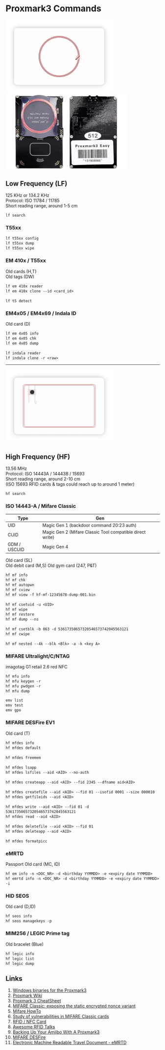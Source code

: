 # Proxmark3 Commands
<img src="img/RFID-Card-3-e1587108734574.png" width="350"> <img src="img/pm3easy.png" width="400">

## Low Frequency (LF)
125 KHz or 134.2 KHz   
Protocol: ISO 11784 / 11785   
Short reading range, around 1-5 cm   
   
```
lf search
```

### T55xx
```
lf t55xx config
lf t55xx dump
lf t55xx wipe
```

### EM 410x / T55xx
Old cards (H,T)   
Old tags (DW) 
```
lf em 410x reader
lf em 410x clone --id <card_id>

lf t5 detect
```

### EM4x05 / EM4x69 / Indala ID
Old card (D)
```
lf em 4x05 info
lf em 4x05 chk
lf em 4x05 dump

lf indala reader
lf indala clone -r <raw>
```

---
   
<img src="img/RFID-Card-4-e1587108920704.png" width="350">

## High  Frequency (HF)
13.56 MHz   
Protocol: ISO 14443A / 14443B / 15693   
Short reading range, around 2-10 cm   
(ISO 15693 RFID cards & tags could reach up to around 1 meter)   

```
hf search
```

### ISO 14443-A / Mifare Classic
| Type | Gen |
|---|---|
| UID | Magic Gen 1 (backdoor command 20:23 auth) |
| CUID | Magic Gen 2 (Mifare Classic Tool compatible direct write) |
| GDM / USCUID | Magic Gen 4 |

Old card (SL)   
Old debit card (M,S)
Old gym card (247, P&T)
```
hf mf info
hf mf chk
hf mf autopwn
hf mf cview
hf mf view -f hf-mf-12345678-dump-001.bin

hf mf csetuid -u <UID>
hf mf wipe
hf mf restore
hf mf dump --ns

hf mf csetblk -b 063 -d 53617350657320546573742045563121
hf mf cwipe

hf mf nested --4k --blk <Blk> -a -k <key A>
```

### MIFARE Ultralight/C/NTAG
imagotag G1 retail 2.6 red NFC
```
hf mfu info
hf mfu keygen -r
hf mfu pwdgen -r
hf mfu dump
```
```
emv list
emv test
emv gpo
```

### MIFARE DESFire EV1
Old card (T)
```
hf mfdes info
hf mfdes default

hf mfdes freemem

hf mfdes lsapp
hf mfdes lsfiles --aid <AID> --no-auth

hf mfdes createapp --aid <AID> --fid 2345 --dfname aid<AID>

hf mfdes createfile --aid <AID> --fid 01 --isofid 0001 --size 000010
hf mfdes getfileids --aid <AID>

hf mfdes write --aid <AID> --fid 01 -d 53617350657320546573742045563121
hf mfdes read --aid <AID>

hf mfdes deletefile --aid <AID> --fid 01
hf mfdes deleteapp --aid <AID>

hf mfdes formatpicc
```

### eMRTD
Passport
Old card (MC, ID)
```
hf em info -n <DOC_NR> -d <birthday YYMMDD> -e <expiry date YYMMDD>
hf emrtd info -n <DOC_NR> -d <birthday YYMMDD> -e <expiry date YYMMDD> -i
```

### HID SEOS
Old card (D,ID)
```
hf seos info
hf seos managekeys -p
```

### MIM256 / LEGIC Prime tag
Old bracelet (Blue)
```
hf legic info
hf legic list
hf legic dump
```

## Links
1. [Windows binaries for the Proxmark3](https://www.proxmarkbuilds.org/)
2. [Proxmark Wiki](https://github.com/Proxmark/proxmark3/wiki)
3. [Proxmark 3 CheatSheet](https://tagbase.ksec.co.uk/resources/proxmark3-cheatsheet/)
4. [MIFARE Classic: exposing the static encrypted nonce variant](https://eprint.iacr.org/2024/1275.pdf)
5. [Mifare HowTo](https://github.com/Proxmark/proxmark3/wiki/Mifare-HowTo)
6. [Study of vulnerabilities in MIFARE Classic cards](https://www.sidechannel.blog/en/mifare-classic-2/)
7. [RFID / NFC Card](https://nexqo.com/portfolio-items/rfid-nfc-card/)
8. [Awesome RFID Talks](https://github.com/doegox/awesome-rfid-talks)
9. [Backing Up Your Amiibo With A Proxmark3](https://farewell-ladmin.com/backing-up-your-amiibo-with-a-proxmark3/)
10. [MIFARE DESFire](https://github.com/RfidResearchGroup/proxmark3/blob/master/doc/desfire.md)
11. [Electronic Machine Readable Travel Document - eMRTD](https://developers-old.innovatrics.com/digital-onboarding/docs/functionalities/document/nfc-reading/)
